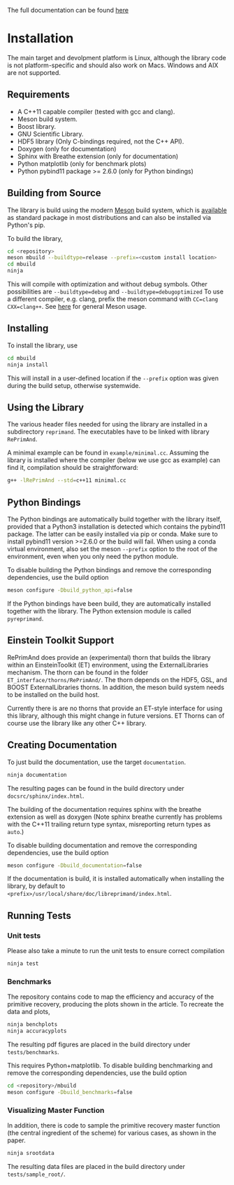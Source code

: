 The full documentation can be found [here](https://www.atlas.aei.uni-hannover.de/holohome/wolfgang.kastaun/doc/reprimand/latest/index.html)

# Installation

The main target and devolpment platform is Linux, although the
library code is not platform-specific and should also work on Macs.
Windows and AIX are not supported.

## Requirements

* A C++11 capable compiler (tested with gcc and clang). 
* Meson build system.
* Boost library.
* GNU Scientific Library.
* HDF5 library (Only C-bindings required, not the C++ API).
* Doxygen (only for documentation)
* Sphinx with Breathe extension (only for documentation)
* Python matplotlib (only for benchmark plots)
* Python pybind11 package >= 2.6.0 (only for Python bindings)

## Building from Source

The library is build using the modern
[Meson](https://mesonbuild.com>)
build system, which is 
[available](https://mesonbuild.com/Getting-meson.html)
as standard package in most distributions and can also be installed 
via Python's pip.

To build the library, 

```bash
cd <repository>
meson mbuild --buildtype=release --prefix=<custom install location>
cd mbuild
ninja
```

This will compile with optimization and without debug symbols. Other
possibilities are `--buildtype=debug` and `--buildtype=debugoptimized`
To use a different compiler, e.g. clang, prefix the meson command
with `CC=clang CXX=clang++`.
See [here](https://mesonbuild.com/Running-Meson.html) for general 
Meson usage.


## Installing

To install the library, use

```bash
cd mbuild
ninja install
```

This will install in a user-defined location if the `--prefix` option
was given during the build setup, otherwise systemwide. 


## Using the Library

The various header files needed for using the library are installed 
in a subdirectory `reprimand`. The executables have to be linked
with library `RePrimAnd`.

A minimal example can be found in `example/minimal.cc`. Assuming
the library is installed where the compiler (below we use gcc as 
example) can find it, compilation should be straightforward:

```bash
g++ -lRePrimAnd --std=c++11 minimal.cc
```

## Python Bindings

The Python bindings are automatically build together with the library
itself, provided that a Python3 installation is detected which contains
the pybind11 package. The latter can be easily installed via pip or 
conda. Make sure to install pybind11 version >=2.6.0 or the build will fail. 
When using a conda virtual environment, also set the meson `--prefix` option
to the root of the environment, even when you only need the python module.

To disable building the Python bindings and remove the 
corresponding dependencies, use the build option

```bash
meson configure -Dbuild_python_api=false
```

If the Python bindings have been build, they are automatically installed 
together with the library. The Python extension module is called 
`pyreprimand`.


## Einstein Toolkit Support

RePrimAnd does provide an (experimental) thorn that builds the library within
an EinsteinToolkit (ET) environment, using the ExternalLibraries mechanism. The
thorn can be found in the folder `ET_interface/thorns/RePrimAnd/`. The thorn
depends on the HDF5, GSL, and BOOST ExternalLibraries thorns. In addition,
the meson build system needs to be installed on the build host.

Currently there is are no thorns that provide an ET-style interface for using
this library, although this might change in future versions. ET Thorns can of
course use the library like any other C++ library.


## Creating Documentation

To just build the documentation, use the target `documentation`.

```bash
ninja documentation
```

The resulting pages can be found in the build directory under
`docsrc/sphinx/index.html`.

The building of the documentation requires sphinx with the breathe 
extension as well as doxygen (Note sphinx breathe currently 
has problems with the C++11 trailing
return type syntax, misreporting return types as `auto`.)

To disable building documentation and remove 
the corresponding dependencies, use the build option

```bash
meson configure -Dbuild_documentation=false
```

If the documentation is build, it is installed automatically when 
installing the library, by default to 
`<prefix>/usr/local/share/doc/libreprimand/index.html`.


## Running Tests

### Unit tests

Please also take a minute to run the unit tests to ensure 
correct compilation

```bash
ninja test
```

### Benchmarks

The repository contains code to map the efficiency and accuracy of
the primitive recovery, producing the plots shown in the 
article. To recreate the data and plots,


```bash
ninja benchplots
ninja accuracyplots
```

The resulting pdf figures are placed in the build directory under
`tests/benchmarks`.

This requires Python+matplotlib. To disable building benchmarking and 
remove the corresponding dependencies, use the build option

```bash
cd <repository>/mbuild
meson configure -Dbuild_benchmarks=false
```

### Visualizing Master Function

In addition, there is code to sample the primitive recovery master
function (the central ingredient of the scheme) for various cases,
as shown in the paper.

```bash
ninja srootdata
```

The resulting data files are placed in the build directory under 
`tests/sample_root/`.




